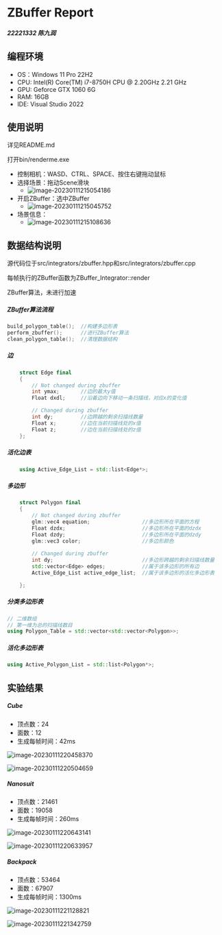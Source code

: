 # ZBuffer Report

##### 22221332 陈九润



## 编程环境

- OS：Windows 11 Pro 22H2
- CPU: Intel(R) Core(TM) i7-8750H CPU @ 2.20GHz   2.21 GHz
- GPU: Geforce GTX 1060 6G
- RAM: 16GB
- IDE: Visual Studio 2022





## 使用说明

详见README.md

打开bin/renderme.exe

- 控制相机：WASD、CTRL、SPACE、按住右键拖动鼠标
- 选择场景：拖动Scene滑块
  - ![image-20230111215054186](./ZBuffer.assets/image-20230111215054186.png)
- 开启ZBuffer：选中ZBuffer
  - ![image-20230111215045752](./ZBuffer.assets/image-20230111215045752.png)
- 场景信息：
  - ![image-20230111215108636](./ZBuffer.assets/image-20230111215108636.png)





## 数据结构说明



源代码位于src/integrators/zbuffer.hpp和src/integrators/zbuffer.cpp

每帧执行的ZBuffer函数为ZBuffer_Integrator::render

ZBuffer算法，未进行加速



##### ZBuffer算法流程

```c++
build_polygon_table();	//构建多边形表
perform_zbuffer();		//进行ZBuffer算法
clean_polygon_table();	//清理数据结构
```



##### 边

```c++
	struct Edge final
	{
		// Not changed during zbuffer
		int ymax;		//边的最大y值
		Float dxdl;		//沿着边向下移动一条扫描线，对应x的变化值

		// Changed during zbuffer
		int dy;			//边跨越的剩余扫描线数量
		Float x;		//边在当前扫描线处的x值
		Float z;		//边在当前扫描线处的z值
	}; 
```



##### 活化边表

```c++
	using Active_Edge_List = std::list<Edge*>;
```



##### 多边形

```c++
	struct Polygon final
	{
		// Not changed during zbuffer
		glm::vec4 equation;					//多边形所在平面的方程
		Float dzdx;							//多边形所在平面的dzdx
		Float dzdy;							//多边形所在平面的dzdy
		glm::vec3 color;					//多边形颜色
		
		// Changed during zbuffer
		int dy;								//多边形跨越的剩余扫描线数量
		std::vector<Edge> edges;			//属于该多边形的所有边
		Active_Edge_List active_edge_list;	//属于该多边形的活化多边形表

	};
```



##### 分类多边形表

```c++
// 二维数组
// 第一维为总的扫描线数目
using Polygon_Table = std::vector<std::vector<Polygon>>;
```



##### 活化多边形表

```c++
using Active_Polygon_List = std::list<Polygon*>;
```





## 实验结果



##### Cube

- 顶点数：24
- 面数：12
- 生成每帧时间：42ms

![image-20230111220458370](./ZBuffer.assets/image-20230111220458370.png)

![image-20230111220504659](./ZBuffer.assets/image-20230111220504659.png)



##### Nanosuit

- 顶点数：21461
- 面数：19058
- 生成每帧时间：260ms

![image-20230111220643141](./ZBuffer.assets/image-20230111220643141.png)

![image-20230111220633957](./ZBuffer.assets/image-20230111220633957.png)



##### Backpack

- 顶点数：53464
- 面数：67907
- 生成每帧时间：1300ms

![image-20230111221128821](./ZBuffer.assets/image-20230111221128821.png)

![image-20230111221342759](./ZBuffer.assets/image-20230111221342759.png)
